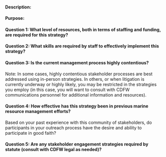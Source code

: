 #### Description: 

#### Purpose:

#### Question 1: What level of resources, both in terms of staffing and funding, are required for this strategy?

#### Question 2: What skills are required by staff to effectively implement this strategy?

#### Question 3: Is the current management process highly contentious? 
Note: In some cases, highly contentious stakeholder processes are best addressed using in-person strategies. In others, or when litigation is currently underway or highly likely, you may be restricted in the strategies you employ (in this case, you will want to consult with CDFW communications personnel for additional information and resources). 

#### Question 4: How effective has this strategy been in previous marine resource management efforts? 
Based on your past experience with this community of stakeholders, do participants in your outreach process have the desire and ability to participate in good faith? 

#### Question 5: Are any stakeholder engagement strategies required by statute (consult with CDFW legal as needed)?